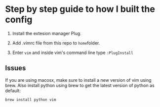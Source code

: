 # Step by step guide to how I built the config

1. Install the extesion manager Plug.

2. Add .vimrc file from this repo to `home`folder.

3. Enter `vim` and inside vim's command line type `:PlugInstall`

## Issues

If you are using macosx, make sure to install a new version of vim using brew. Also install python using brew to get the latest version of python as default:

```
brew install python vim
```

```
